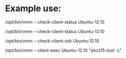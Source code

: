 # Example use:

/opt/bin/vmm --check-client-status Ubuntu-12.10

/opt/bin/vmm --check-client-status Ubuntu-12.10

/opt/bin/vmm --check-client-ssh    Ubuntu-12.10

/opt/bin/vmm --client-exec         Ubuntu-12.10 "pkcs15-tool -L"


